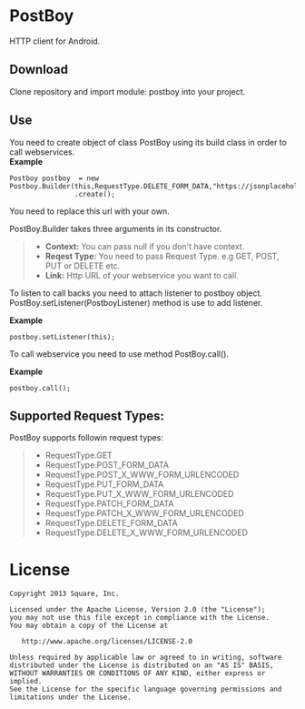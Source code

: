 PostBoy
========

HTTP client for Android.

Download
--------

Clone repository and import module: postboy into your project.

Use
------
You need to create object of class PostBoy using its build class in order to call webservices.<br/>
<b>Example</b><br/>
```code
Postboy postboy  = new Postboy.Builder(this,RequestType.DELETE_FORM_DATA,"https://jsonplaceholder.typicode.com/posts/1")
                .create();
```
You need to replace this url with your own.

PostBoy.Builder takes three arguments in its constructor.
>* <b>Context:</b> You can pass null if you don't have context.
>* <b>Reqest Type:</b> You need to pass Request Type. e.g GET, POST, PUT or DELETE etc.
>* <b>Link:</b> Http URL of your webservice you want to call.

To listen to call backs you need to attach listener to postboy object.
PostBoy.setListener(PostboyListener) method is use to add listener.<br/>

<b>Example</b><br/>
```code
postboy.setListener(this);
```

To call webservice you need to use method PostBoy.call().<br/>

<b>Example</b><br/>
```code
postboy.call();
```

Supported Request Types:
-
PostBoy supports followin request types:
>* RequestType.GET
>* RequestType.POST_FORM_DATA
>* RequestType.POST_X_WWW_FORM_URLENCODED
>* RequestType.PUT_FORM_DATA
>* RequestType.PUT_X_WWW_FORM_URLENCODED
>* RequestType.PATCH_FORM_DATA
>* RequestType.PATCH_X_WWW_FORM_URLENCODED
>* RequestType.DELETE_FORM_DATA
>* RequestType.DELETE_X_WWW_FORM_URLENCODED


License
=======

    Copyright 2013 Square, Inc.

    Licensed under the Apache License, Version 2.0 (the "License");
    you may not use this file except in compliance with the License.
    You may obtain a copy of the License at

       http://www.apache.org/licenses/LICENSE-2.0

    Unless required by applicable law or agreed to in writing, software
    distributed under the License is distributed on an "AS IS" BASIS,
    WITHOUT WARRANTIES OR CONDITIONS OF ANY KIND, either express or implied.
    See the License for the specific language governing permissions and
    limitations under the License.